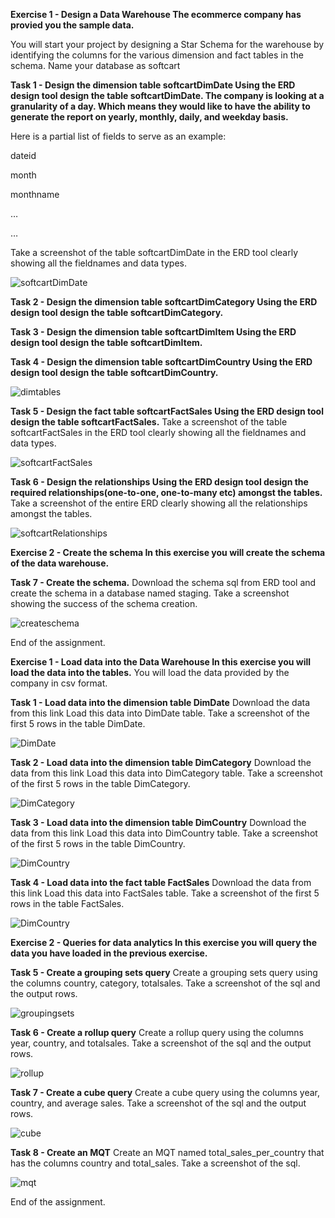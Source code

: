 **Exercise 1 - Design a Data Warehouse
The ecommerce company has provied you the sample data.**

You will start your project by designing a Star Schema for the warehouse by identifying the columns for the various dimension and fact tables in the schema. Name your database as softcart

**Task 1 - Design the dimension table softcartDimDate
Using the ERD design tool design the table softcartDimDate. The company is looking at a granularity of a day. Which means they would like to have the ability to generate the report on yearly, monthly, daily, and weekday basis.**

Here is a partial list of fields to serve as an example:

dateid

month

monthname

…

…

Take a screenshot of the table softcartDimDate in the ERD tool clearly showing all the fieldnames and data types.

![softcartDimDate](https://user-images.githubusercontent.com/121275064/233768873-78c8b67d-e518-41a2-a976-f68b92072b67.jpg)

**Task 2 - Design the dimension table softcartDimCategory
Using the ERD design tool design the table softcartDimCategory.**

**Task 3 - Design the dimension table softcartDimItem
Using the ERD design tool design the table softcartDimItem.**

**Task 4 - Design the dimension table softcartDimCountry
Using the ERD design tool design the table softcartDimCountry.**

![dimtables](https://user-images.githubusercontent.com/121275064/233768890-da4ca066-2d7f-4331-970a-4fcfbc660eca.jpg)

**Task 5 - Design the fact table softcartFactSales
Using the ERD design tool design the table softcartFactSales.**
Take a screenshot of the table softcartFactSales in the ERD tool clearly showing all the fieldnames and data types.

![softcartFactSales](https://user-images.githubusercontent.com/121275064/233768906-1e6e8204-e6a6-44af-a494-9b3ce58ebbca.jpg)

**Task 6 - Design the relationships
Using the ERD design tool design the required relationships(one-to-one, one-to-many etc) amongst the tables.**
Take a screenshot of the entire ERD clearly showing all the relationships amongst the tables.

![softcartRelationships](https://user-images.githubusercontent.com/121275064/233768915-19047b2c-aaf5-4d9a-9290-c7e837e5f679.jpg)

**Exercise 2 - Create the schema
In this exercise you will create the schema of the data warehouse.**

**Task 7 - Create the schema.**
Download the schema sql from ERD tool and create the schema in a database named staging.
Take a screenshot showing the success of the schema creation.

![createschema](https://user-images.githubusercontent.com/121275064/233768924-13a09261-0788-4132-82be-95b96c72b1d2.jpg)

End of the assignment.

**Exercise 1 - Load data into the Data Warehouse
In this exercise you will load the data into the tables.**
You will load the data provided by the company in csv format.

**Task 1 - Load data into the dimension table DimDate**
Download the data from this link
Load this data into DimDate table.
Take a screenshot of the first 5 rows in the table DimDate.

![DimDate](https://user-images.githubusercontent.com/121275064/233769123-b28607fe-9bb5-4c6d-bb58-48099b8fa556.jpg)

**Task 2 - Load data into the dimension table DimCategory**
Download the data from this link
Load this data into DimCategory table.
Take a screenshot of the first 5 rows in the table DimCategory.

![DimCategory](https://user-images.githubusercontent.com/121275064/233769129-3f28546f-2f3a-40c3-a7f9-62b097971624.jpg)

**Task 3 - Load data into the dimension table DimCountry**
Download the data from this link
Load this data into DimCountry table.
Take a screenshot of the first 5 rows in the table DimCountry.

![DimCountry](https://user-images.githubusercontent.com/121275064/233769136-cbe6e57d-5a0c-41f9-9da8-0706b594b193.jpg)

**Task 4 - Load data into the fact table FactSales**
Download the data from this link
Load this data into FactSales table.
Take a screenshot of the first 5 rows in the table FactSales.

![DimCountry](https://user-images.githubusercontent.com/121275064/233769139-6c849a58-9cb1-4ec5-97f7-2cdc5165adaa.jpg)

**Exercise 2 - Queries for data analytics
In this exercise you will query the data you have loaded in the previous exercise.**

**Task 5 - Create a grouping sets query**
Create a grouping sets query using the columns country, category, totalsales.
Take a screenshot of the sql and the output rows.

![groupingsets](https://user-images.githubusercontent.com/121275064/233769088-1f1d7c70-72e8-41c4-854e-e660e10b75b8.jpg)

**Task 6 - Create a rollup query**
Create a rollup query using the columns year, country, and totalsales.
Take a screenshot of the sql and the output rows.

![rollup](https://user-images.githubusercontent.com/121275064/233769070-a50d7bd8-69f5-48bf-b437-d149f40eaa40.jpg)

**Task 7 - Create a cube query**
Create a cube query using the columns year, country, and average sales.
Take a screenshot of the sql and the output rows.

![cube](https://user-images.githubusercontent.com/121275064/233769109-7d716538-13e3-469e-aaf9-d3b530edc68f.jpg)

**Task 8 - Create an MQT**
Create an MQT named total_sales_per_country that has the columns country and total_sales.
Take a screenshot of the sql.

![mqt](https://user-images.githubusercontent.com/121275064/233769051-2c11049d-0567-453a-9710-98fa1099860b.jpg)

End of the assignment.
